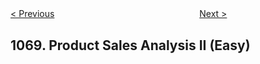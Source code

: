 <!--|This file generated by command(leetcode description); DO NOT EDIT.    |-->
<!--+----------------------------------------------------------------------+-->
<!--|@author    Openset <openset.wang@gmail.com>                           |-->
<!--|@link      https://github.com/openset                                 |-->
<!--|@home      https://github.com/openset/leetcode                        |-->
<!--+----------------------------------------------------------------------+-->

[< Previous](https://github.com/openset/leetcode/tree/master/problems/product-sales-analysis-i "Product Sales Analysis I")
　　　　　　　　　　　　　　　　
[Next >](https://github.com/openset/leetcode/tree/master/problems/product-sales-analysis-iii "Product Sales Analysis III")

## 1069. Product Sales Analysis II (Easy)


